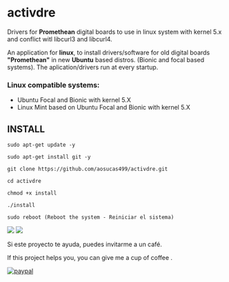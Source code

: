 # activdre

Drivers for <b>Promethean</b> digital boards to use in linux system with kernel 5.x and conflict witl libcurl3 and libcurl4.

An application for <b>linux</b>, to install drivers/software for old digital boards <b>"Promethean"</b> in new <b>Ubuntu</b> based distros. (Bionic and focal based systems). The aplication/drivers run at every startup.

### Linux compatible systems:

+ Ubuntu Focal and Bionic with kernel 5.X
+ Linux Mint based on Ubuntu Focal and Bionic with kernel 5.X

## INSTALL

    sudo apt-get update -y
    
    sudo apt-get install git -y

    git clone https://github.com/aosucas499/activdre.git

    cd activdre
    
    chmod +x install

    ./install
    
    sudo reboot (Reboot the system - Reiniciar el sistema)

![](https://github.com/aosucas499/guadalinex/blob/main/im%C3%A1genes/ubuntu_promethean.png)
![](https://github.com/aosucas499/guadalinex/blob/main/im%C3%A1genes/mint_promethean.png)


Si este proyecto te ayuda, puedes invitarme a un café.


If this project helps you,  you can give me a cup of coffee .


[![paypal](https://www.paypalobjects.com/en_US/i/btn/btn_donateCC_LG.gif)](https://www.paypal.com/donate?business=FUMT27MVTRTHJ&no_recurring=0&item_name=Proyectos+TIC+Andaluc%C3%ADa&currency_code=EUR)


